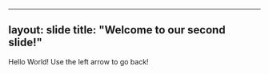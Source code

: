 
---
layout: slide
title: "Welcome to our second slide!"
---
Hello World!
Use the left arrow to go back!
